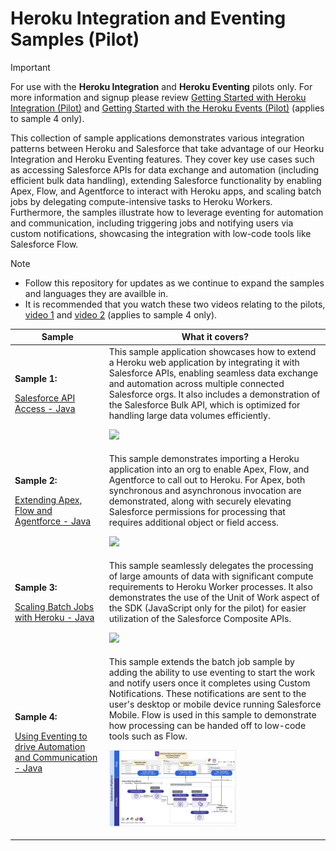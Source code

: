 # Heroku Integration and Eventing Samples (Pilot)

> [!IMPORTANT]
> For use with the **Heroku Integration** and **Heroku Eventing** pilots only. For more information and signup please review [Getting Started with Heroku Integration (Pilot)](https://devcenter.heroku.com/articles/getting-started-heroku-integration) and [Getting Started with the Heroku Events (Pilot)](https://devcenter.heroku.com/articles/getting-started-heroku-events) (applies to sample 4 only).

This collection of sample applications demonstrates various integration patterns between Heroku and Salesforce that take advantage of our Heorku Integration and Heroku Eventing features.  They cover key use cases such as accessing Salesforce APIs for data exchange and automation (including efficient bulk data handling), extending Salesforce functionality by enabling Apex, Flow, and Agentforce to interact with Heroku apps, and scaling batch jobs by delegating compute-intensive tasks to Heroku Workers.  Furthermore, the samples illustrate how to leverage eventing for automation and communication, including triggering jobs and notifying users via custom notifications, showcasing the integration with low-code tools like Salesforce Flow.

> [!NOTE]
> - Follow this repository for updates as we continue to expand the samples and languages they are availble in.
> - It is recommended that you watch these two videos relating to the pilots, [video 1](https://www.youtube.com/watch?v=T5kOGNuTCLE) and [video 2](https://www.youtube.com/watch?v=Pvg1m295WA8) (applies to sample 4 only). 

| Sample | What it covers? |
| ------ | --------------- |
| **Sample 1:**<p/>[Salesforce API Access - Java](https://github.com/heroku-examples/heroku-integration-pattern-api-access-java) | This sample application showcases how to extend a Heroku web application by integrating it with Salesforce APIs, enabling seamless data exchange and automation across multiple connected Salesforce orgs. It also includes a demonstration of the Salesforce Bulk API, which is optimized for handling large data volumes efficiently. <p/><p/><img src="https://github.com/heroku-examples/heroku-integration-pattern-api-access-java/raw/main/images/index.jpg" width="60%">
| **Sample 2:**<p/>[Extending Apex, Flow and Agentforce - Java](https://github.com/heroku-examples/heroku-integration-pattern-org-action-java) | This sample demonstrates importing a Heroku application into an org to enable Apex, Flow, and Agentforce to call out to Heroku. For Apex, both synchronous and asynchronous invocation are demonstrated, along with securely elevating Salesforce permissions for processing that requires additional object or field access. <p/><p/><img src="https://github.com/heroku-examples/heroku-integration-pattern-org-action-java/raw/main/images/overview.jpg" width="60%">|
| **Sample 3:**<p/>[Scaling Batch Jobs with Heroku - Java](https://github.com/heroku-examples/heroku-integration-pattern-org-job-java) | This sample seamlessly delegates the processing of large amounts of data with significant compute requirements to Heroku Worker processes. It also demonstrates the use of the Unit of Work aspect of the SDK (JavaScript only for the pilot) for easier utilization of the Salesforce Composite APIs. <p/><p/><img src="https://github.com/heroku-examples/heroku-integration-pattern-org-job-java/raw/main/images/arch.jpg" width="60%"> |
| **Sample 4:**<p/>[Using Eventing to drive Automation and Communication - Java](https://github.com/heroku-examples/heroku-integration-pattern-eventing-java) | This sample extends the batch job sample by adding the ability to use eventing to start the work and notify users once it completes using Custom Notifications. These notifications are sent to the user's desktop or mobile device running Salesforce Mobile. Flow is used in this sample to demonstrate how processing can be handed off to low-code tools such as Flow. <p/><p/><img src="https://github.com/heroku-examples/heroku-integration-pattern-eventing-java/raw/main/images/arch.jpg" width="60%"> |
